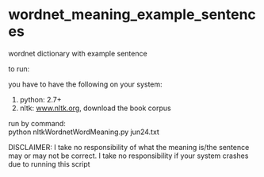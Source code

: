 wordnet_meaning_example_sentences
=================================

wordnet dictionary with example sentence


to run:

you have to have the following on your system:
1) python: 2.7+
2) nltk: www.nltk.org, download the book corpus

run by command:  
  python nltkWordnetWordMeaning.py jun24.txt


DISCLAIMER:
I take no responsibility of what the meaning is/the sentence may or may not be correct.
I take no responsibility if your system crashes due to running this script


